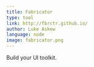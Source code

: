 ```yaml
---
title: Fabricator
type: tool
link: http://fbrctr.github.io/
author: Luke Askew
language: node
image: fabricator.png
---
```


Build your UI toolkit.
